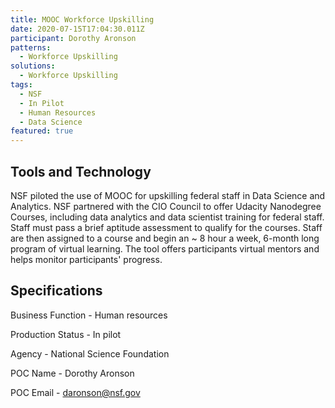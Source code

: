 ```yaml
---
title: MOOC Workforce Upskilling
date: 2020-07-15T17:04:30.011Z
participant: Dorothy Aronson
patterns:
  - Workforce Upskilling
solutions:
  - Workforce Upskilling
tags:
  - NSF
  - In Pilot
  - Human Resources
  - Data Science
featured: true
---
```

## Tools and Technology

NSF piloted the use of MOOC for upskilling federal staff in Data Science and Analytics. NSF partnered with the CIO Council to offer Udacity Nanodegree Courses, including data analytics and data scientist training for federal staff. Staff must pass a brief aptitude assessment to qualify for the courses. Staff are then assigned to a course and begin an ~ 8 hour a week, 6-month long program of virtual learning. The tool offers participants virtual mentors and helps monitor participants' progress.

## Specifications

Business Function - Human resources

Production Status - In pilot

Agency - National Science Foundation

POC Name - Dorothy Aronson

POC Email - daronson@nsf.gov